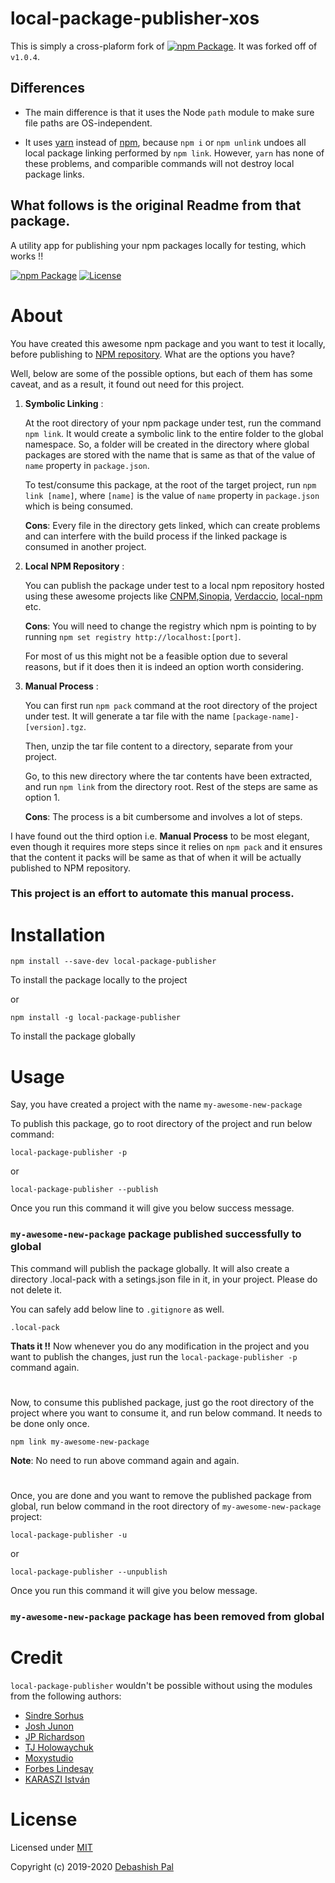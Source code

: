 # local-package-publisher-xos
This is simply a cross-plaform fork of [![npm Package](https://img.shields.io/npm/v/local-package-publisher.svg)](https://www.npmjs.com/package/local-package-publisher).  It was forked off of `v1.0.4`.

## Differences 

* The main difference is that it uses the Node `path` module to make sure file paths are OS-independent.

* It uses [yarn](https://yarnpkg.com/) instead of [npm](https://www.npmjs.com/), because `npm i` or `npm unlink` undoes all local package linking performed by `npm link`.  However, `yarn` has none of these problems, and comparible commands will not destroy local package links. 

## What follows is the original Readme from that package.

A utility app for publishing your npm packages locally for testing, which works !!

[![npm Package](https://img.shields.io/npm/v/local-package-publisher.svg)](https://www.npmjs.com/package/local-package-publisher)
[![License](https://img.shields.io/npm/l/local-package-publisher.svg)](https://github.com/debashish2014/local-package-publisher/blob/master/LICENSE)

# About
You have created this awesome npm package and you want to test it locally, before publishing to [NPM repository](https://www.npmjs.com). What are the options you have? 

Well, below are some of the possible options, but each of them has some caveat, and as a result, it found out need for this project.

1. **Symbolic Linking** :

    At the root directory of your npm package under test, run the command `npm link`. It would create a symbolic link to the entire folder to the global namespace. So, a folder will be created in the directory where global packages are stored with the name that is same as that of the value of `name` property in `package.json`.

    To test/consume this package, at the root of the target project, run `npm link [name]`, where `[name]` is the value of `name` property in `package.json` which is being consumed.

    **Cons**: Every file in the directory gets linked, which can create problems and can interfere with the build process if the linked package is consumed in another project.

2. **Local NPM Repository** :

    You can publish the package under test to a local npm repository hosted using these awesome projects like [CNPM](https://cnpmjs.org/),[Sinopia](https://github.com/rlidwka/sinopia), [Verdaccio](https://verdaccio.org/), [local-npm](https://github.com/local-npm/local-npm) etc. 

    **Cons**: You will need to change the registry which npm is pointing to by running `npm set registry http://localhost:[port]`. 
    
    For most of us this might not be a feasible option due to several reasons, but if it does then it is indeed an option worth considering.

3. **Manual Process** :

    You can first run `npm pack` command at the root directory of the project under test. It will generate a tar file with the name `[package-name]-[version].tgz`.

    Then, unzip the tar file content to a directory, separate from your project.

    Go, to this new directory where the tar contents have been extracted, and run `npm link` from the directory root. Rest of the steps are same as option 1.

    **Cons**: The process is a bit cumbersome and involves a lot of steps.


I have found out the third option i.e. **Manual Process** to be most elegant, even though it requires more steps since it relies on `npm pack` and it ensures that the content it packs will be same as that of when it will be actually published to NPM repository.

### This project is an effort to automate this manual process.

# Installation

    npm install --save-dev local-package-publisher

To install the package locally to the project

or 

    npm install -g local-package-publisher

To install the package globally

# Usage

Say, you have created a project with the name `my-awesome-new-package`

To publish this package, go to root directory of the project and run below command:

```
local-package-publisher -p
```
or 

```
local-package-publisher --publish
```
Once you run this command it will give you below success message.

### `my-awesome-new-package` package published successfully to global

This command will publish the package globally. It will also create a directory .local-pack with a setings.json file in it, in your project. Please do not delete it.

You can safely add below line to `.gitignore` as well.

```
.local-pack
```

**Thats it !!** Now whenever you do any modification in the project and you want to publish the changes, just run the `local-package-publisher -p` command again.

#

Now, to consume this published package, just go the root directory of the project where you want to consume it, and run below command. It needs to be done only once.

```
npm link my-awesome-new-package
```
**Note**: No need to run above command again and again.

#

Once, you are done and you want to remove the published package from global, run below command in the root directory of `my-awesome-new-package` project:

```
local-package-publisher -u
```
or 

```
local-package-publisher --unpublish
```
Once you run this command it will give you below message.

### `my-awesome-new-package` package has been removed from global

# Credit

`local-package-publisher` wouldn't be possible without using the modules from the following authors:

- [Sindre Sorhus](https://github.com/sindresorhus)
- [Josh Junon](https://github.com/qix-)
- [JP Richardson](https://github.com/jprichardson)
- [TJ Holowaychuk](https://github.com/tj)
- [Moxystudio](https://github.com/moxystudio)
- [Forbes Lindesay](https://github.com/ForbesLindesay-Unmaintained)
- [KARASZI István](https://github.com/raszi)

# License

Licensed under [MIT](http://www.opensource.org/licenses/mit-license.php)

Copyright (c) 2019-2020 [Debashish Pal](https://github.com/debashish2014)